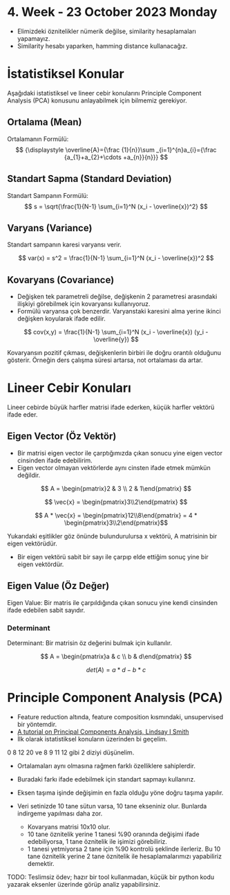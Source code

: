 # 4. Week - 23 October 2023 Monday

* Elimizdeki öznitelikler nümerik değilse, similarity hesaplamaları yapamayız.
* Similarity hesabı yaparken, hamming distance kullanacağız.

# İstatistiksel Konular

Aşağıdaki istatistiksel ve lineer cebir konularını Principle Component Analysis (PCA) konusunu anlayabilmek için bilmemiz gerekiyor.

## Ortalama (Mean)

Ortalamanın Formülü:  
$$ {\displaystyle \overline{A}={\frac {1}{n}}\sum _{i=1}^{n}a_{i}={\frac {a_{1}+a_{2}+\cdots +a_{n}}{n}}} $$

## Standart Sapma (Standard Deviation)

Standart Sampanın Formülü:  
$$ s = \sqrt{\frac{1}{N-1} \sum_{i=1}^N (x_i - \overline{x})^2}  $$


## Varyans (Variance)
Standart sampanın karesi varyansı verir.

$$ var(x) = s^2 = \frac{1}{N-1} \sum_{i=1}^N (x_i - \overline{x})^2  $$

## Kovaryans (Covariance)

* Değişken tek parametreli değilse, değişkenin 2 parametresi arasındaki ilişkiyi görebilmek için kovaryansı kullanıyoruz.
* Formülü varyansa çok benzerdir. Varyanstaki karesini alma yerine ikinci değişken koyularak ifade edilir.

$$ cov(x,y) = \frac{1}{N-1} \sum_{i=1}^N (x_i - \overline{x}) (y_i - \overline{y})  $$

Kovaryansın pozitif çıkması, değişkenlerin birbiri ile doğru orantılı olduğunu gösterir. Örneğin ders çalışma süresi artarsa, not ortalaması da artar.

# Lineer Cebir Konuları

Lineer cebirde büyük harfler matrisi ifade ederken, küçük harfler vektörü ifade eder.

## Eigen Vector (Öz Vektör)
* Bir matrisi eigen vector ile çarptığımızda çıkan sonucu yine eigen vector cinsinden ifade edebilirim.
* Eigen vector olmayan vektörlerde aynı cinsten ifade etmek mümkün değildir.

$$ A = \begin{pmatrix}2 & 3 \\ 2 & 1\end{pmatrix} $$

$$ \vec{x} = \begin{pmatrix}3\\2\end{pmatrix} $$

$$ A * \vec{x} = \begin{pmatrix}12\\8\end{pmatrix} = 4 * \begin{pmatrix}3\\2\end{pmatrix}$$

Yukarıdaki eşitlikler göz önünde bulundurulursa x vektörü, A matrisinin bir eigen vektörüdür.
* Bir eigen vektörü sabit bir sayı ile çarpıp elde ettiğim sonuç yine bir eigen vektördür.

## Eigen Value (Öz Değer)
Eigen Value: Bir matris ile çarpıldığında çıkan sonucu yine kendi cinsinden ifade edebilen sabit sayıdır.

### Determinant
Determinant: Bir matrisin öz değerini bulmak için kullanılır.

$$ A = \begin{pmatrix}a & c \\ b & d\end{pmatrix} $$

$$ det(A) = a * d - b * c $$

# Principle Component Analysis (PCA)

* Feature reduction altında, feature composition kısmındaki, unsupervised bir yöntemdir.
* [A tutorial on Principal Components Analysis, Lindsay I Smith](https://ourarchive.otago.ac.nz/bitstream/handle/10523/7534/OUCS-2002-12.pdf?sequence=1&isAllowed=y)
* İlk olarak istatistiksel konuların üzerinden bi geçelim.

0 8 12 20 ve 8 9 11 12 gibi 2 diziyi düşünelim.
* Ortalamaları aynı olmasına rağmen farklı özelliklere sahiplerdir.
* Buradaki farkı ifade edebilmek için standart sapmayı kullanırız.

* Eksen taşıma işinde değişimin en fazla olduğu yöne doğru taşıma yapılır.
* Veri setinizde 10 tane sütun varsa, 10 tane ekseniniz olur. Bunlarda indirgeme yapılması daha zor.
  * Kovaryans matrisi 10x10 olur.
  * 10 tane öznitelik yerine 1 tanesi %90 oranında değişimi ifade edebiliyorsa, 1 tane öznitelik ile işimizi görebiliriz.
  * 1 tanesi yetmiyorsa 2 tane için %90 kontrolü şeklinde ilerleriz. Bu 10 tane öznitelik yerine 2 tane öznitelik ile hesaplamalarımızı yapabiliriz demektir.

TODO: Teslimsiz ödev; hazır bir tool kullanmadan, küçük  bir python kodu yazarak eksenler üzerinde görüp analiz yapabilirsiniz.

